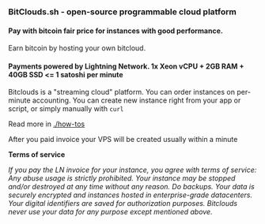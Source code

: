 ### BitClouds.sh - open-source programmable cloud platform ###

#### Pay with bitcoin fair price for instances with good performance. 

Earn bitcoin by hosting your own bitcloud.

#### Payments powered by Lightning Network. 1x Xeon vCPU + 2GB RAM + 40GB SSD <= 1 satoshi per minute 

Bitclouds is a "streaming cloud" platform. You can order instances on per-minute accounting. 
You can create new instance right from your app or script, or simply manually with `curl`

Read more in [./how-tos](./how-tos)

After you paid invoice your VPS will be created usually within a minute

**Terms of service**
 
*If you pay the LN invoice for your instance, you agree with terms of service: 
      Any abuse usage is strictly prohibited.
      Your instance may be stopped and/or destroyed at any time without any reason. Do backups.
      Your data is securely encrypted and instances hosted in enterprise-grade datacenters.
      Your digital identifiers are saved for authorization purposes.
      Bitclouds never use your data for any purpose except mentioned above.* 

